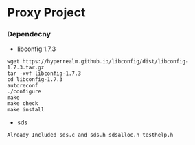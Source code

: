# Proxy Project


### Dependecny 
- libconfig 1.7.3
```
wget https://hyperrealm.github.io/libconfig/dist/libconfig-1.7.3.tar.gz
tar -xvf libconfig-1.7.3
cd libconfig-1.7.3
autoreconf
./configure 
make 
make check 
make install
```

- sds 
```
Already Included sds.c and sds.h sdsalloc.h testhelp.h
```